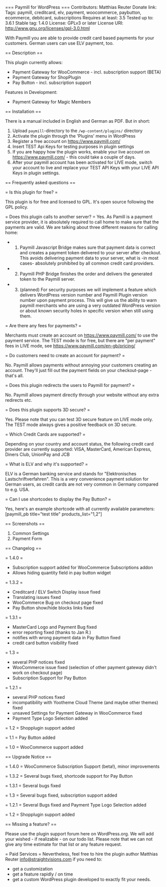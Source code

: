 === Paymill for WordPress ===
Contributors: Matthias Reuter
Donate link: 
Tags: paymill, creditcard, elv, payment, woocommerce, paybutton, ecommerce, debitcard, subscriptions
Requires at least: 3.5
Tested up to: 3.6.1
Stable tag: 1.4.0
License: GPLv3 or later
License URI: http://www.gnu.org/licenses/gpl-3.0.html

With Paymill you are able to provide credit card based payments for your customers. German users can use ELV payment, too.

== Description ==

This plugin currently allows:

* Payment Gateway for WooCommerce - incl. subscription support (BETA)
* Payment Gateway for ShopPlugin
* Pay Button - incl. subscription support

Features in Development:

* Payment Gateway for Magic Members

== Installation ==

There is a manual included in English and German as PDF. But in short:

1. Upload `paymill`-directory to the `/wp-content/plugins/` directory
2. Activate the plugin through the 'Plugins' menu in WordPress
3. Register a free account on https://www.paymill.com/
4. Insert TEST Api Keys for testing purposes in plugin settings
5. If you are happy how the plugin works, enable your live account on https://www.paymill.com/ - this could take a couple of days.
6. After your paymill account has been activated for LIVE mode, switch your account to live and replace your TEST API Keys with your LIVE API Keys in plugin settings.

== Frequently asked questions ==

= Is this plugin for free? =

This plugin is for free and licensed to GPL. It's open source following the GPL policy.

= Does this plugin calls to another server? =
Yes. As Pamill is a payment service provider, it is absolutely required to call home to make sure that the payments are valid. We are talking about three different reasons for calling home:
* 1. Paymill Javascript Bridge makes sure that payment data is correct and creates a payment token delivered to your server after checkout. This avoids delivering payment data to your server, what is -in most cases- absolutely prohibited by all common credit card providers.
* 2. Paymill PHP Bridge finishes the order and delivers the generated token to the Paymill server.
* 3. (planned) For security purposes we will implement a feature which delivers WordPress version number and Paymill Plugin version number upon payment process. This will give us the ability to warn paymill merchants who are using a very outdated WordPress version or about known security holes in specific version when still using them.

= Are there any fees for payments? =

Merchants must create an account on https://www.paymill.com/ to use the payment service. The TEST mode is for free, but there are "per payment" fees in LIVE mode, see https://www.paymill.com/en-gb/pricing/

= Do customers need to create an account for payment? =

No. Paymill allows payments without annoying your customers creating an account. They'll just fill out the payment fields on your checkout-page - that's all.

= Does this plugin redirects the users to Paymill for payment? =

No. Paymill allows payment directly through your website without any extra redirects etc.

= Does this plugin supports 3D secure? =

Yes. Please note that you can test 3D secure feature on LIVE mode only. The TEST mode always gives a positive feedback on 3D secure.

= Which Credit Cards are supported? =

Depending on your country and account status, the following credit card provider are currently supported: VISA, MasterCard, American Express, Diners Club, UnionPay and JCB

= What is ELV and why it's supported? =

ELV is a German banking service and stands for "Elektronisches Lastschriftverfahren". This is a very convenience payment solution for German users, as credit cards are not very common in Germany compared to e.g. USA.

= Can I use shortcodes to display the Pay Button? =

Yes, here's an example shortcode with all currently available parameters: [paymill_pb title="test title" products_list="1,2"]

== Screenshots ==

1. Common Settings
2. Payment Form

== Changelog ==

= 1.4.0 =

* Subscription support added for WooCommerce Subscriptions addon
* Allows hiding quantity field in pay button widget

= 1.3.2 =

* Creditcard / ELV Switch Display issue fixed
* Translating issues fixed
* WooCommerce Bug on checkout page fixed
* Pay Button show/hide blocks links fixed

= 1.3.1 =

* MasterCard Logo and Payment Bug fixed
* error reporting fixed (thanks to Jan R.)
* notifies with wrong payment data in Pay Button fixed
* credit card button visibility fixed

= 1.3 =

* several PHP notices fixed
* WooCommerce issue fixed (selection of other payment gateway didn't work on checkout page)
* Subscription Support for Pay Button

= 1.2.1 =

* several PHP notices fixed
* incompatibility with Yootheme Cloud Theme (and maybe other themes) fixed
* unsaved Settings for Payment Gateway in WooCommerce fixed
* Payment Type Logo Selection added

= 1.2 =
Shopplugin support added

= 1.1 =
Pay Button added

= 1.0 =
WooCommerce support added

== Upgrade Notice ==

= 1.4.0 =
WooCommerce Subscription Support (beta!), minor improvements

= 1.3.2 =
Several bugs fixed, shortcode support for Pay Button

= 1.3.1 =
Several bugs fixed

= 1.3 =
Several bugs fixed, subscription support added

= 1.2.1 =
Several Bugs fixed and Payment Type Logo Selection added

= 1.2 =
Shopplugin support added

== Missing a feature? ==

Please use the plugin support forum here on WordPress.org. We will add your wished - if realizable - on our todo list. Please note that we can not give any time estimate for that list or any feature request.

= Paid Services =
Nevertheless, feel free to hire the plugin author Matthias Reuter <info@straightvisions.com> if you need to:

* get a customization
* get a feature rapidly / on time
* get a custom WordPress plugin developed to exactly fit your needs.